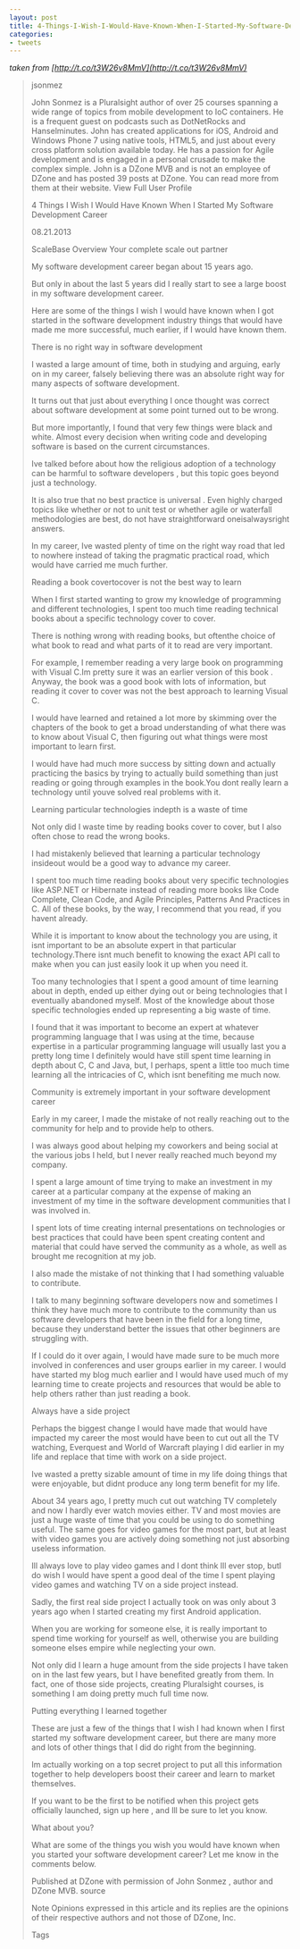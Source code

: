 ```yaml
---
layout: post
title: 4-Things-I-Wish-I-Would-Have-Known-When-I-Started-My-Software-Development-Career-Javalobby
categories:
- tweets
---
```

*taken from [http://t.co/t3W26v8MmV](http://t.co/t3W26v8MmV)*
>jsonmez
>
>John Sonmez is a Pluralsight author of over 25 courses spanning a wide range of topics from mobile development to IoC containers. He is a frequent guest on podcasts such as DotNetRocks and Hanselminutes. John has created applications for iOS, Android and Windows Phone 7 using native tools, HTML5, and just about every cross platform solution available today. He has a passion for Agile development and is engaged in a personal crusade to make the complex simple.  John is a DZone MVB and is not an employee of DZone and has posted 39 posts at DZone. You can read more from them at their website. View Full User Profile
>
>4 Things I Wish I Would Have Known When I Started My Software Development Career
>
>08.21.2013
>
>ScaleBase Overview  Your complete scale out partner
>
>My software development career began about 15 years ago.
>
>But only in about the last 5 years did I really start to see a large boost in my software development career.
>
>Here are some of the things I wish I would have known when I got started in the software development industry things that would have made me more successful, much earlier, if I would have known them.
>
>There is no right way in software development
>
>I wasted a large amount of time, both in studying and arguing, early on in my career, falsely believing there was an absolute right way for many aspects of software development.
>
>It turns out that just about everything I once thought was correct about software development at some point turned out to be wrong.
>
>But more importantly, I found that very few things were black and white. Almost every decision when writing code and developing software is based on the current circumstances.
>
>Ive talked before about how the religious adoption of a technology can be harmful to software developers , but this topic goes beyond just a technology.
>
>It is also true that no best practice is universal . Even highly charged topics like whether or not to unit test or whether agile or waterfall methodologies are best, do not have straightforward oneisalwaysright answers.
>
>In my career, Ive wasted plenty of time on the right way road that led to nowhere instead of taking the pragmatic practical road, which would have carried me much further.
>
>Reading a book covertocover is not the best way to learn
>
>When I first started wanting to grow my knowledge of programming and different technologies, I spent too much time reading technical books about a specific technology cover to cover.
>
>There is nothing wrong with reading books, but oftenthe choice of what book to read and what parts of it to read are very important.
>
>For example, I remember reading a very large book on programming with Visual C.Im pretty sure it was an earlier version of this book . Anyway, the book was a good book with lots of information, but reading it cover to cover was not the best approach to learning Visual C.
>
>I would have learned and retained a lot more by skimming over the chapters of the book to get a broad understanding of what there was to know about Visual C, then figuring out what things were most important to learn first.
>
>I would have had much more success by sitting down and actually practicing the basics by trying to actually build something than just reading or going through examples in the book.You dont really learn a technology until youve solved real problems with it.
>
>Learning particular technologies indepth is a waste of time
>
>Not only did I waste time by reading books cover to cover, but I also often chose to read the wrong books.
>
>I had mistakenly believed that learning a particular technology insideout would be a good way to advance my career.
>
>I spent too much time reading books about very specific technologies like ASP.NET or Hibernate instead of reading more books like Code Complete,  Clean Code, and Agile Principles, Patterns And Practices in C. All of these books, by the way, I recommend that you read, if you havent already.
>
>While it is important to know about the technology you are using, it isnt important to be an absolute expert in that particular technology.There isnt much benefit to knowing the exact API call to make when you can just easily look it up when you need it.
>
>Too many technologies that I spent a good amount of time learning about in depth, ended up either dying out or being technologies that I eventually abandoned myself. Most of the knowledge about those specific technologies ended up representing a big waste of time.
>
>I found that it was important to become an expert at whatever programming language that I was using at the time, because expertise in a particular programming language will usually last you a pretty long time I definitely would have still spent time learning in depth about C, C and Java, but, I perhaps, spent a little too much time learning all the intricacies of C, which isnt benefiting me much now.
>
>Community is extremely important in your software development career
>
>Early in my career, I made the mistake of not really reaching out to the community for help and to provide help to others.
>
>I was always good about helping my coworkers and being social at the various jobs I held, but I never really reached much beyond my company.
>
>I spent a large amount of time trying to make an investment in my career at a particular company at the expense of making an investment of my time in the software development communities that I was involved in.
>
>I spent lots of time creating internal presentations on technologies or best practices that could have been spent creating content and material that could have served the community as a whole, as well as brought me recognition at my job.
>
>I also made the mistake of not thinking that I had something valuable to contribute.
>
>I talk to many beginning software developers now and sometimes I think they have much more to contribute to the community than us software developers that have been in the field for a long time, because they understand better the issues that other beginners are struggling with.
>
>If I could do it over again, I would have made sure to be much more involved in conferences and user groups earlier in my career. I would have started my blog much earlier and I would have used much of my learning time to create projects and resources that would be able to help others rather than just reading a book.
>
>Always have a side project
>
>Perhaps the biggest change I would have made that would have impacted my career the most would have been to cut out all the TV watching, Everquest and World of Warcraft playing I did earlier in my life and replace that time with work on a side project.
>
>Ive wasted a pretty sizable amount of time in my life doing things that were enjoyable, but didnt produce any long term benefit for my life.
>
>About 34 years ago, I pretty much cut out watching TV completely and now I hardly ever watch movies either. TV and most movies are just a huge waste of time that you could be using to do something useful. The same goes for video games for the most part, but at least with video games you are actively doing something not just absorbing useless information.
>
>Ill always love to play video games and I dont think Ill ever stop, butI do wish I would have spent a good deal of the time I spent playing video games and watching TV on a side project instead.
>
>Sadly, the first real side project I actually took on was only about 3 years ago when I started creating my first Android application.
>
>When you are working for someone else, it is really important to spend time working for yourself as well, otherwise you are building someone elses empire while neglecting your own.
>
>Not only did I learn a huge amount from the side projects I have taken on in the last few years, but I have benefited greatly from them. In fact, one of those side projects, creating Pluralsight courses, is something I am doing pretty much full time now.
>
>Putting everything I learned together
>
>These are just a few of the things that I wish I had known when I first started my software development career, but there are many more and lots of other things that I did do right from the beginning.
>
>Im actually working on a top secret project to put all this information together to help developers boost their career and learn to market themselves.
>
>If you want to be the first to be notified when this project gets officially launched, sign up here , and Ill be sure to let you know.
>
>What about you?
>
>What are some of the things you wish you would have known when you started your software development career? Let me know in the comments below.
>
>Published at DZone with permission of John Sonmez , author and DZone MVB.  source 
>
>Note Opinions expressed in this article and its replies are the opinions of their respective authors and not those of DZone, Inc.
>
>Tags
>
>